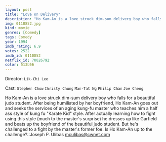 ```yaml
---
layout: post
title: "Love on Delivery"
description: "Ho Kam-An is a love struck dim-sum delivery boy who falls for a beautiful judo student. After being humiliated by her boyfriend, Ho Kam-An goes out and seeks the services of an aging kung-fu master who teaches him a half ass style of kung fu Karate Kid style. After actually learning how to fight using this style (much to the master's surprise) he dresses up like Garfield and beats up the boyfriend of the beautiful judo student. But he's challenged to a fight by the master's former foe. Is Ho Kam-An up to the challenge?.."
img: 0110852.jpg
kind: movie
genres: [Comedy]
tags: Comedy 
year: 1994
imdb_rating: 6.9
votes: 2522
imdb_id: 0110852
netflix_id: 70026792
color: 513b56
---
```

Director: `Lik-Chi Lee`  

Cast: `Stephen Chow` `Christy Chung` `Man-Tat Ng` `Philip Chan` `Joe Cheng` 

Ho Kam-An is a love struck dim-sum delivery boy who falls for a beautiful judo student. After being humiliated by her boyfriend, Ho Kam-An goes out and seeks the services of an aging kung-fu master who teaches him a half ass style of kung fu "Karate Kid" style. After actually learning how to fight using this style (much to the master's surprise) he dresses up like Garfield and beats up the boyfriend of the beautiful judo student. But he's challenged to a fight by the master's former foe. Is Ho Kam-An up to the challenge?::Joseph P. Ulibas <mculibas@cwnet.com>